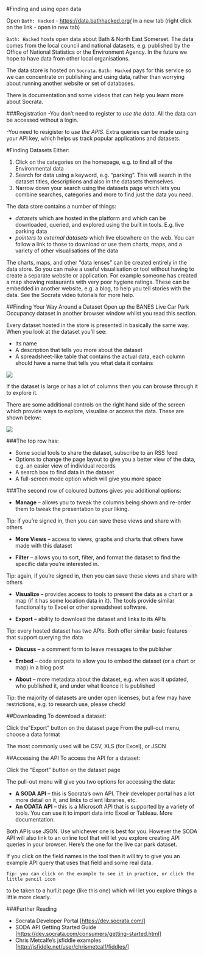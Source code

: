 #Finding and using open data

Open `Bath: Hacked` - https://data.bathhacked.org/ in a new tab (right click on the link - open in new tab)

`Bath: Hacked` hosts open data about Bath & North East Somerset. The data comes from the local council and national datasets, e.g. published by the Office of National Statistics or the Environment Agency. In the future we hope to have data from other local organisations.

The data store is hosted on `Socrata`. `Bath: Hacked` pays for this service so we can concentrate on publishing and using data, rather than worrying about running another website or set of databases.

There is documentation and some videos that can help you learn more about Socrata.

###Registration
-You don’t need to register to *use the data*. All the data can be accessed without a login. 

-You need to resigister to *use the APIS*. Extra queries can be made using your API key, which helps us track popular applications and datasets.


#Finding Datasets
Either:
1. Click on the categories on the homepage, e.g. to find all of the Environmental data
2. Search for data using a keyword, e.g. “parking”. This will search in the dataset titles, descriptions and also in the datasets themselves.
3. Narrow down your search using the datasets page which lets you combine searches, categories and more to find just the data you need.

The data store contains a number of things:

- *datasets* which are hosted in the platform and which can be downloaded, queried, and explored using the built in tools. E.g. live parking data
- *pointers to external datasets* which live elsewhere on the web. You can follow a link to those to download or use them
charts, maps, and a variety of other visualisations of the data

The charts, maps, and other “data lenses” can be created entirely in the data store. So you can make a useful visualisation or tool without having to create a separate website or application. For example someone has created a map showing restaurants with very poor hygiene ratings. These can be embedded in another website, e.g. a blog, to help you tell stories with the data. See the Socrata video tutorials for more help.

##Finding Your Way Around a Dataset
Open up the BANES Live Car Park Occupancy dataset in another browser window whilst you read this section.

Every dataset hosted in the store is presented in basically the same way. When you look at the dataset you’ll see:

- Its name
- A description that tells you more about the dataset
- A spreadsheet-like table that contains the actual data, each column should have a name that tells you what data it contains

![](http://i.imgur.com/K2z8OM7.png)

If the dataset is large or has a lot of columns then you can browse through it to explore it.

There are some additional controls on the right hand side of the screen which provide ways to explore, visualise or access the data. These are shown below:

![](http://i.imgur.com/LdNccpB.png)

###The top row has:

- Some social tools to share the dataset, subscribe to an RSS feed
- Options to change the page layout to give you a better view of the data, e.g. an easier view of individual records
- A search box to find data in the dataset
- A full-screen mode option which will give you more space

###The second row of coloured buttons gives you additional options:
 
- **Manage** – allows you to tweak the columns being shown and re-order them to tweak the presentation to your liking.

Tip: if you’re signed in, then you can save these views and share with others

- **More Views** – access to views, graphs and charts that others have made with this dataset

- **Filter** – allows you to sort, filter, and format the dataset to find the specific data you’re interested in.

Tip: again, if you’re signed in, then you can save these views and share with others

- **Visualize** – provides access to tools to present the data as a chart or a map (if it has some location data in it). The tools provide similar functionality to Excel or other spreadsheet software.

- **Export** – ability to download the dataset and links to its APIs

Tip: every hosted dataset has two APIs. Both offer similar basic features that support querying the data

- **Discuss** – a comment form to leave messages to the publisher

- **Embed** – code snippets to allow you to embed the dataset (or a chart or map) in a blog post

- **About** – more metadata about the dataset, e.g. when was it updated, who published it, and under what licence it is published 

Tip: the majority of datasets are under open licenses, but a few may have restrictions, e.g. to research use, please check!

##Downloading
To download a dataset:

Click the”Export” button on the dataset page
From the pull-out menu, choose a data format

The most commonly used will be CSV, XLS (for Excel), or JSON

##Accessing the API
To access the API for a dataset:

Click the “Export” button on the dataset page

The pull-out menu will give you two options for accessing the data:
- **A SODA API** – this is Socrata’s own API. Their developer portal has a lot more detail on it, and links to client libraries, etc.
- **An ODATA API** – this is a Microsoft API that is supported by a variety of tools. You can use it to import data into Excel or Tableau. More documentation.

Both APIs use JSON. Use whichever one is best for you. However the SODA API will also link to an online tool that will let you explore creating API queries in your browser. Here’s the one for the live car park dataset.

If you click on the field names in the tool then it will try to give you an example API query that uses that field and some real data.

	Tip: you can click on the example to see it in practice, or click the little pencil icon
to be taken to a hurl.it page (like this one) which will let you explore things a little 
more clearly.

###Further Reading
- Socrata Developer Portal [https://dev.socrata.com/]
- SODA API Getting Started Guide [https://dev.socrata.com/consumers/getting-started.html]
- Chris Metcalfe’s jsfiddle examples [http://jsfiddle.net/user/chrismetcalf/fiddles/]
